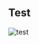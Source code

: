 
## Test

![test](https://user-images.githubusercontent.com/67577934/143390740-f9866d87-b2a1-4720-a2ad-bb216f229032.png)

